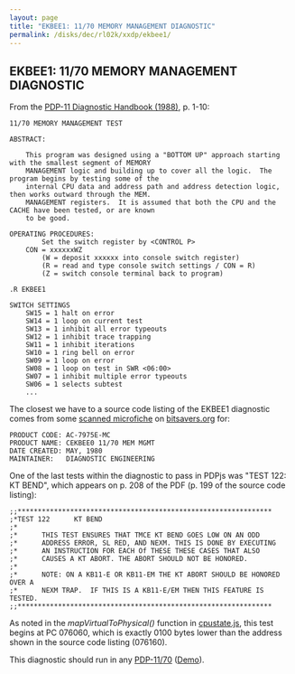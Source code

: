 ```yaml
---
layout: page
title: "EKBEE1: 11/70 MEMORY MANAGEMENT DIAGNOSTIC"
permalink: /disks/dec/rl02k/xxdp/ekbee1/
---
```


EKBEE1: 11/70 MEMORY MANAGEMENT DIAGNOSTIC
------------------------------------------

From the
[PDP-11 Diagnostic Handbook (1988)](https://s3-us-west-2.amazonaws.com/archive.pcjs.org/pubs/dec/pdp11/diags/PDP11_DiagnosticHandbook_1988.pdf),
p. 1-10:

	11/70 MEMORY MANAGEMENT TEST
	
	ABSTRACT:
	
	    This program was designed using a "BOTTOM UP" approach starting with the smallest segment of MEMORY
	    MANAGEMENT logic and building up to cover all the logic.  The program begins by testing some of the
	    internal CPU data and address path and address detection logic, then works outward through the MEM.
	    MANAGEMENT registers.  It is assumed that both the CPU and the CACHE have been tested, or are known
	    to be good.
	
	OPERATING PROCEDURES:
	        Set the switch register by <CONTROL P>
	    CON = xxxxxxWZ
	        (W = deposit xxxxxx into console switch register)
	        (R = read and type console switch settings / CON = R)
	        (Z = switch console terminal back to program)
	
	.R EKBEE1
	
	SWITCH SETTINGS
	    SW15 = 1 halt on error
	    SW14 = 1 loop on current test
	    SW13 = 1 inhibit all error typeouts
	    SW12 = 1 inhibit trace trapping
	    SW11 = 1 inhibit iterations
	    SW10 = 1 ring bell on error
	    SW09 = 1 loop on error
	    SW08 = 1 loop on test in SWR <06:00>
	    SW07 = 1 inhibit multiple error typeouts
	    SW06 = 1 selects subtest
	    ...

The closest we have to a source code listing of the EKBEE1 diagnostic comes from some
[scanned microfiche](https://s3-us-west-2.amazonaws.com/archive.pcjs.org/pubs/dec/pdp11/diags/AC-7975E-MC_CEKBEE0_1170_MEM_MGMT_May80.pdf)
on [bitsavers.org](http://bitsavers.trailing-edge.com/pdf/dec/pdp11/microfiche/ftp.j-hoppe.de/bw/gh/) for:

	PRODUCT CODE: AC-7975E-MC
	PRODUCT NAME: CEKBEE0 11/70 MEM MGMT
	DATE CREATED: MAY, 1980
	MAINTAINER:   DIAGNOSTIC ENGINEERING

One of the last tests within the diagnostic to pass in PDPjs was "TEST 122: KT BEND", which appears on p. 208 of
the PDF (p. 199 of the source code listing):

	;;***************************************************************
	;*TEST 122      KT BEND
	;*
	;*      THIS TEST ENSURES THAT TMCE KT BEND GOES LOW ON AN ODD
	;*      ADDRESS ERROR, SL RED, AND NEXM. THIS IS DONE BY EXECUTING
	;*      AN INSTRUCTION FOR EACH Of THESE THESE CASES THAT ALSO
	;*      CAUSES A KT ABORT. THE ABORT SHOULD NOT BE HONORED.
	;*
	;*      NOTE: ON A KB11-E OR KB11-EM THE KT ABORT SHOULD BE HONORED OVER A
	;*      NEXM TRAP.  IF THIS IS A KB11-E/EM THEN THIS FEATURE IS TESTED.
	;;***************************************************************

As noted in the *mapVirtualToPhysical()* function in [cpustate.js](/modules/pdp11/lib/cpustate.js), this test
begins at PC 076060, which is exactly 0100 bytes lower than the address shown in the source code listing (076160).

This diagnostic should run in any [PDP-11/70](/devices/pdp11/machine/1170/) ([Demo](/devices/pdp11/machine/1170/panel/debugger/xxdp/)).
